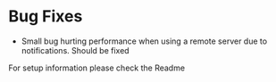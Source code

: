 # Bug Fixes
- Small bug hurting performance when using a remote server due to notifications.  Should be fixed

For setup information please check the Readme